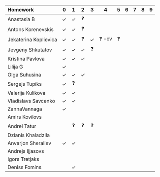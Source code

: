 | Homework              | 0 | 1 | 2 | 3 | 4 | 5 | 6 | 7 | 8 | 9 |
| :-------------------- |:-:|:-:|:-:|:-:|:-:|:-:|:-:|:-:|:-:|:-:|
| Anastasia B           | ✓ | ✓ | ❓ |   |   |   |   |   |   |   |
| Antons Korenevskis    | ✓ | ✓ | ❓ |   |   |   |   |   |   |   |
| Jekaterina Koplievica | ✓ | ✓ | ❓ | ✓ |❓ -cv| ❓ |   |   |   |   |
| Jevgeny Shkutatov     | ✓ | ✓ | ✓ | ❓ |   |   |   |   |   |   |
| Kristina Pavlova      | ✓ | ✓ | ✓ |   |   |   |   |   |   |   |
| Lilija G              | ✓ |   |   |   |   |   |   |   |   |   |
| Olga Suhusina         | ✓ | ✓ | ✓ |   |   |   |   |   |   |   |
| Sergejs Tupiks        | ✓ | ❓ |   |   |   |   |   |   |   |   |
| Valerija Kulikova     | ✓ | ✓ |   |   |   |   |   |   |   |   |
| Vladislavs Savcenko   | ✓ | ✓ |   |   |   |   |   |   |   |   |
| ZannaVannaga          | ✓ |   |   |   |   |   |   |   |   |   |
| Amirs	Kovilovs        |   |   |   |   |   |   |   |   |   |   |
| Andrei Tatur          |   | ❓ | ❓ | ❓ |   |   |   |   |   |   |                
| Dzianis Khaladzila    |   |   |   |   |   |   |   |   |   |   |
| Anvarjon Sheraliev    | ✓ | ✓ |   |   |   |   |   |   |   |   |
| Andrejs Iļjasovs      |   |   |   |   |   |   |   |   |   |   |
| Igors Tretjaks        |   |   |   |   |   |   |   |   |   |   |
| Deniss Fomins         |   | ✓ |   |   |   |   |   |   |   |   |